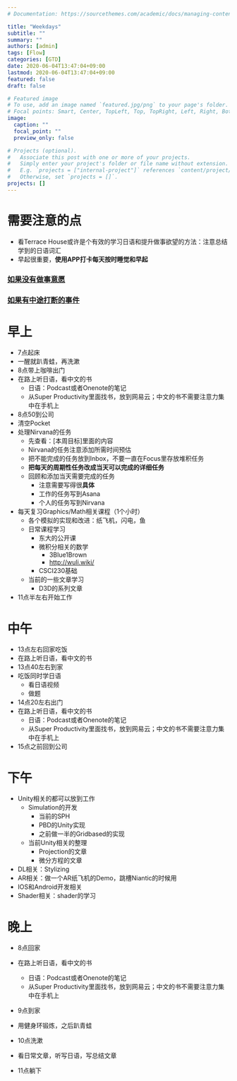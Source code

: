 ```yaml
---
# Documentation: https://sourcethemes.com/academic/docs/managing-content/

title: "Weekdays"
subtitle: ""
summary: ""
authors: [admin]
tags: [Flow]
categories: [GTD]
date: 2020-06-04T13:47:04+09:00
lastmod: 2020-06-04T13:47:04+09:00
featured: false
draft: false

# Featured image
# To use, add an image named `featured.jpg/png` to your page's folder.
# Focal points: Smart, Center, TopLeft, Top, TopRight, Left, Right, BottomLeft, Bottom, BottomRight.
image:
  caption: ""
  focal_point: ""
  preview_only: false

# Projects (optional).
#   Associate this post with one or more of your projects.
#   Simply enter your project's folder or file name without extension.
#   E.g. `projects = ["internal-project"]` references `content/project/deep-learning/index.md`.
#   Otherwise, set `projects = []`.
projects: []
---
```


# 需要注意的点

- 看Terrace House或许是个有效的学习日语和提升做事欲望的方法：注意总结学到的日语词汇
- 早起很重要，**使用APP打卡每天按时睡觉和早起**

### [如果没有做事意愿](../none-todo)

### [如果有中途打断的事件](../interruption)

# 早上

- 7点起床
- 一醒就趴青蛙，再洗漱
- 8点带上咖啡出门
- 在路上听日语，看中文的书
  - 日语：Podcast或者Onenote的笔记
  - 从Super Productivity里面找书，放到网易云；中文的书不需要注意力集中在手机上
- 8点50到公司
- 清空Pocket
- 处理Nirvana的任务
  - 先查看：[本周目标]里面的内容
  - Nirvana的任务注意添加所需时间预估
  - 把不能完成的任务放到Inbox，不要一直在Focus里存放堆积任务
  - **把每天的周期性任务改成当天可以完成的详细任务**
  - 回顾和添加当天需要完成的任务
    - 注意需要写得很**具体**
    - 工作的任务写到Asana
    - 个人的任务写到Nirvana
- 每天复习Graphics/Math相关课程（1个小时）
  - 各个模拟的实现和改进：纸飞机，闪电，鱼
  - 日常课程学习
    - 东大的公开课
    - 微积分相关的数学
      - 3Blue1Brown
      - http://wuli.wiki/
    - CSCI230基础
  - 当前的一些文章学习
    - D3D的系列文章
- 11点半左右开始工作

# 中午

- 13点左右回家吃饭
- 在路上听日语，看中文的书
- 13点40左右到家
- 吃饭同时学日语
  - 看日语视频
  - 做题
- 14点20左右出门
- 在路上听日语，看中文的书
  - 日语：Podcast或者Onenote的笔记
  - 从Super Productivity里面找书，放到网易云；中文的书不需要注意力集中在手机上
- 15点之前回到公司

# 下午

- Unity相关的都可以放到工作
  - Simulation的开发
    - 当前的SPH
    - PBD的Unity实现
    - 之前做一半的Gridbased的实现
  - 当前Unity相关的整理
    - Projection的文章
    - 微分方程的文章
- DL相关：Stylizing
- AR相关：做一个AR纸飞机的Demo，跳槽Niantic的时候用
- IOS和Android开发相关
- Shader相关：shader的学习

# 晚上

- 8点回家

- 在路上听日语，看中文的书
  - 日语：Podcast或者Onenote的笔记
  - 从Super Productivity里面找书，放到网易云；中文的书不需要注意力集中在手机上
- 9点到家
- 用健身环锻炼，之后趴青蛙
- 10点洗漱
- 看日常文章，听写日语，写总结文章
- 11点躺下